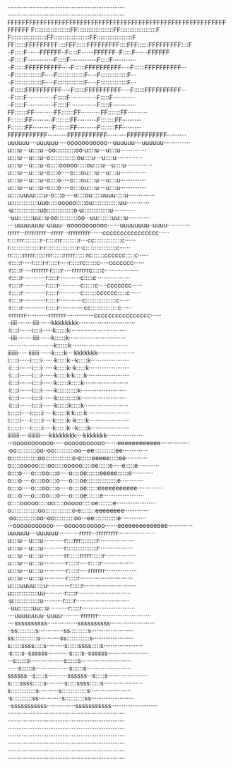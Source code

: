 ··································································
··································································
FFFFFFFFFFFFFFFFFFFFFFFFFFFFFFFFFFFFFFFFFFFFFFFFFFFFFFFFFFFFFFFFFF
F::::::::::::::::::::FF::::::::::::::::::::FF::::::::::::::::::::F
F::::::::::::::::::::FF::::::::::::::::::::FF::::::::::::::::::::F
FF::::::FFFFFFFFF::::FFF::::::FFFFFFFFF::::FFF::::::FFFFFFFFF::::F
··F:::::F·······FFFFFF··F:::::F·······FFFFFF··F:::::F·······FFFFFF
··F:::::F···············F:::::F···············F:::::F·············
··F::::::FFFFFFFFFF·····F::::::FFFFFFFFFF·····F::::::FFFFFFFFFF···
··F:::::::::::::::F·····F:::::::::::::::F·····F:::::::::::::::F···
··F:::::::::::::::F·····F:::::::::::::::F·····F:::::::::::::::F···
··F::::::FFFFFFFFFF·····F::::::FFFFFFFFFF·····F::::::FFFFFFFFFF···
··F:::::F···············F:::::F···············F:::::F·············
··F:::::F···············F:::::F···············F:::::F·············
FF:::::::FF···········FF:::::::FF···········FF:::::::FF···········
F::::::::FF···········F::::::::FF···········F::::::::FF···········
F::::::::FF···········F::::::::FF···········F::::::::FF···········
FFFFFFFFFFF···········FFFFFFFFFFF···········FFFFFFFFFFF···········
uuuuuu····uuuuuu·····ooooooooooo···uuuuuu····uuuuuu···············
u::::u····u::::u···oo:::::::::::oo·u::::u····u::::u···············
u::::u····u::::u··o:::::::::::::::ou::::u····u::::u···············
u::::u····u::::u··o:::::ooooo:::::ou::::u····u::::u···············
u::::u····u::::u··o::::o·····o::::ou::::u····u::::u···············
u::::u····u::::u··o::::o·····o::::ou::::u····u::::u···············
u::::u····u::::u··o::::o·····o::::ou::::u····u::::u···············
u:::::uuuu:::::u··o::::o·····o::::ou:::::uuuu:::::u···············
u:::::::::::::::uuo:::::ooooo:::::ou:::::::::::::::uu·············
·u:::::::::::::::uo:::::::::::::::o·u:::::::::::::::u·············
··uu::::::::uu:::u·oo:::::::::::oo···uu::::::::uu:::u·············
····uuuuuuuu··uuuu···ooooooooooo·······uuuuuuuu··uuuu·············
rrrrr···rrrrrrrrr···rrrrr···rrrrrrrrr·······cccccccccccccccc······
r::::rrr:::::::::r··r::::rrr:::::::::r····cc:::::::::::::::c······
r:::::::::::::::::r·r:::::::::::::::::r··c:::::::::::::::::c······
rr::::::rrrrr::::::rrr::::::rrrrr::::::rc:::::::cccccc:::::c······
·r:::::r·····r:::::r·r:::::r·····r:::::rc::::::c·····ccccccc······
·r:::::r·····rrrrrrr·r:::::r·····rrrrrrrc:::::c···················
·r:::::r·············r:::::r············c:::::c···················
·r:::::r·············r:::::r············c::::::c·····ccccccc······
·r:::::r·············r:::::r············c:::::::cccccc:::::c······
·r:::::r·············r:::::r·············c:::::::::::::::::c······
·r:::::r·············r:::::r··············cc:::::::::::::::c······
·rrrrrrr·············rrrrrrr················cccccccccccccccc······
··iiii·········iiii·······kkkkkkkk································
·i::::i·······i::::i······k::::::k································
··iiii·········iiii·······k::::::k································
··························k::::::k································
iiiiiii······iiiiiii·······k:::::k····kkkkkkk·····················
i:::::i······i:::::i·······k:::::k···k:::::k······················
·i::::i·······i::::i·······k:::::k··k:::::k·······················
·i::::i·······i::::i·······k:::::k·k:::::k························
·i::::i·······i::::i·······k::::::k:::::k·························
·i::::i·······i::::i·······k:::::::::::k··························
·i::::i·······i::::i·······k:::::::::::k··························
·i::::i·······i::::i·······k::::::k:::::k·························
i::::::i·····i::::::i·····k::::::k·k:::::k························
i::::::i·····i::::::i·····k::::::k··k:::::k·······················
i::::::i·····i::::::i·····k::::::k···k:::::k······················
iiiiiiii·····iiiiiiii·····kkkkkkkk····kkkkkkk·····················
···ooooooooooo······ooooooooooo·······eeeeeeeeeeee················
·oo:::::::::::oo··oo:::::::::::oo···ee::::::::::::ee··············
o:::::::::::::::oo:::::::::::::::o·e::::::eeeee:::::ee············
o:::::ooooo:::::oo:::::ooooo:::::oe::::::e·····e:::::e············
o::::o·····o::::oo::::o·····o::::oe:::::::eeeee::::::e············
o::::o·····o::::oo::::o·····o::::oe:::::::::::::::::e·············
o::::o·····o::::oo::::o·····o::::oe::::::eeeeeeeeeee··············
o::::o·····o::::oo::::o·····o::::oe:::::::e·······················
o:::::ooooo:::::oo:::::ooooo:::::oe::::::::e······················
o:::::::::::::::oo:::::::::::::::o·e::::::::eeeeeeee··············
·oo:::::::::::oo··oo:::::::::::oo···ee:::::::::::::e··············
···ooooooooooo······ooooooooooo·······eeeeeeeeeeeeee··············
uuuuuu····uuuuuu············rrrrr···rrrrrrrrr·····················
u::::u····u::::u············r::::rrr:::::::::r····················
u::::u····u::::u············r:::::::::::::::::r···················
u::::u····u::::u············rr::::::rrrrr::::::r··················
u::::u····u::::u·············r:::::r·····r:::::r··················
u::::u····u::::u·············r:::::r·····rrrrrrr··················
u::::u····u::::u·············r:::::r······························
u:::::uuuu:::::u·············r:::::r······························
u:::::::::::::::uu···········r:::::r······························
·u:::::::::::::::u···········r:::::r······························
··uu::::::::uu:::u···········r:::::r······························
····uuuuuuuu··uuuu···········rrrrrrr······························
····ssssssssss·················ssssssssss·························
··ss::::::::::s··············ss::::::::::s························
ss:::::::::::::s···········ss:::::::::::::s·······················
s::::::ssss:::::s··········s::::::ssss:::::s······················
·s:::::s··ssssss············s:::::s··ssssss·······················
···s::::::s···················s::::::s····························
······s::::::s···················s::::::s·························
ssssss···s:::::s···········ssssss···s:::::s·······················
s:::::ssss::::::s··········s:::::ssss::::::s······················
s::::::::::::::s···········s::::::::::::::s·······················
·s:::::::::::ss·············s:::::::::::ss························
··sssssssssss················sssssssssss··························
··································································
··································································
··································································
··································································
··································································
··································································
··································································

